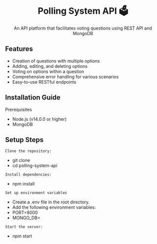 
 <h1 align="center">Polling System API  🗳️</h1> 
<p align="center">
 An API platform that facilitates voting questions using REST API and MongoDB  <br>
 
</p>


## Features
- Creation of questions with multiple options
- Adding, editing, and deleting options
- Voting on options within a question
- Comprehensive error handling for various scenarios
- Easy-to-use RESTful endpoints

## Installation Guide
Prerequisites
- Node.js (v14.0.0 or higher)
- MongoDB

## Setup Steps
`Clone the repository:`
- git clone <repository-url>
- cd polling-system-api

`Install dependencies:`
- npm install

`Set up environment variables`
- Create a .env file in the root directory.
- Add the following environment variables:
- PORT=8000
- MONGO_DB=<your-mongodb-connection-string>

`Start the server:`
- npm start
